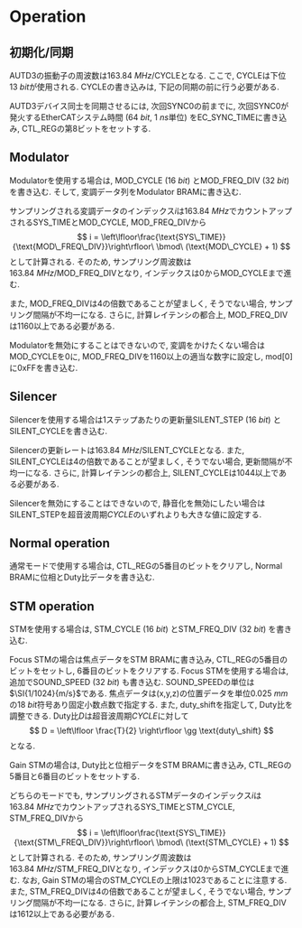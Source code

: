 # Operation

## 初期化/同期

AUTD3の振動子の周波数は$\SI{163.84}{MHz}/\text{CYCLE}$となる.
ここで, CYCLEは下位$\SI{13}{bit}$が使用される. 
CYCLEの書き込みは, 下記の同期の前に行う必要がある.

AUTD3デバイス同士を同期させるには, 次回SYNC0の前までに, 次回SYNC0が発火するEtherCATシステム時間 ($\SI{64}{bit}$, $\SI{1}{ns}$単位) をEC_SYNC_TIMEに書き込み, CTL_REGの第8ビットをセットする.

## Modulator

Modulatorを使用する場合は, MOD_CYCLE ($\SI{16}{bit}$) とMOD_FREQ_DIV ($\SI{32}{bit}$) を書き込む.
そして, 変調データ列をModulator BRAMに書き込む.

サンプリングされる変調データのインデックス$i$は$\SI{163.84}{MHz}$でカウントアップされるSYS_TIMEとMOD_CYCLE, MOD_FREQ_DIVから
$$
i = \left\lfloor\frac{\text{SYS\_TIME}}{\text{MOD\_FREQ\_DIV}}\right\rfloor\ \bmod\ (\text{MOD\_CYCLE} + 1)
$$
として計算される.
そのため, サンプリング周波数は$\SI{163.84}{MHz}/\text{MOD\_FREQ\_DIV}$となり, インデックスは$0$から$\text{MOD\_CYCLE}$まで進む.

また, MOD_FREQ_DIVは4の倍数であることが望ましく, そうでない場合, サンプリング間隔が不均一になる.
さらに, 計算レイテンシの都合上, MOD_FREQ_DIVは$1160$以上である必要がある.

Modulatorを無効にすることはできないので, 変調をかけたくない場合はMOD_CYCLEを$0$に, MOD_FREQ_DIVを$1160$以上の適当な数字に設定し, mod\[0\]に0xFFを書き込む.

## Silencer

Silencerを使用する場合は1ステップあたりの更新量SILENT_STEP ($\SI{16}{bit}$) とSILENT_CYCLEを書き込む.

Silencerの更新レートは$\SI{163.84}{MHz}/\text{SILENT\_CYCLE}$となる.
また, SILENT_CYCLEは4の倍数であることが望ましく, そうでない場合, 更新間隔が不均一になる.
さらに, 計算レイテンシの都合上, SILENT_CYCLEは$1044$以上である必要がある.

Silencerを無効にすることはできないので, 静音化を無効にしたい場合はSILENT_STEPを超音波周期$CYCLE$のいずれよりも大きな値に設定する.

## Normal operation

通常モードで使用する場合は, CTL_REGの5番目のビットをクリアし, Normal BRAMに位相とDuty比データを書き込む.

## STM operation

STMを使用する場合は, STM_CYCLE ($\SI{16}{bit}$) とSTM_FREQ_DIV ($\SI{32}{bit}$) を書き込む.

Focus STMの場合は焦点データをSTM BRAMに書き込み, CTL_REGの5番目のビットをセットし, 6番目のビットをクリアする.
Focus STMを使用する場合は, 追加でSOUND_SPEED ($\SI{32}{bit}$) も書き込む. SOUND_SPEEDの単位は$\SI{1/1024}{m/s}$である.
焦点データは(x,y,z)の位置データを単位$\SI{0.025}{mm}$の$\SI{18}{bit}$符号あり固定小数点数で指定する.
また, duty_shiftを指定して, Duty比を調整できる. Duty比$D$は超音波周期$CYCLE$に対して
$$
    D = \left\lfloor \frac{T}{2} \right\rfloor \gg \text{duty\_shift}
$$
となる.

Gain STMの場合は, Duty比と位相データをSTM BRAMに書き込み, CTL_REGの5番目と6番目のビットをセットする.

どちらのモードでも, サンプリングされるSTMデータのインデックス$i$は$\SI{163.84}{MHz}$でカウントアップされるSYS_TIMEとSTM_CYCLE, STM_FREQ_DIVから
$$
i = \left\lfloor\frac{\text{SYS\_TIME}}{\text{STM\_FREQ\_DIV}}\right\rfloor\ \bmod\ (\text{STM\_CYCLE} + 1)
$$
として計算される.
そのため, サンプリング周波数は$\SI{163.84}{MHz}/\text{STM\_FREQ\_DIV}$となり, インデックスは$0$から$\text{STM\_CYCLE}$まで進む.
なお, Gain STMの場合のSTM_CYCLEの上限は$1023$であることに注意する.
また, STM_FREQ_DIVは4の倍数であることが望ましく, そうでない場合, サンプリング間隔が不均一になる.
さらに, 計算レイテンシの都合上, STM_FREQ_DIVは$1612$以上である必要がある.
